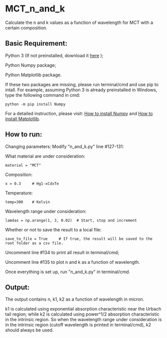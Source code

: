 # MCT_n_and_k
Calculate the n and k values as a function of wavelength for MCT with a certain composition. 

## Basic Requirement: 

Python 3 (If not preinstalled, download it [here](https://www.python.org/downloads/) ); 

Python Numpy package;

Python Matplotlib package. 

If these two packages are missing, please run terminal/cmd and use pip to intall. For example, assuming Python 3 is already preinstalled in Windows, type the following command in cmd: 

`python -m pip install Numpy`

For a detailed instruction, please visit: [How to install Numpy](https://numpy.org/install/) and [How to install Matplotlib](https://matplotlib.org/users/installing.html#installing). 


## How to run: 
Changing parameters: Modify "n_and_k.py" line #127-131: 

What material are under consideration: 

`material = "MCT"`

Composition:

`x = 0.3     # Hg1-xCdxTe`

Temperature: 

`temp=300    # Kelvin`

Wavelength range under consideration: 

`lamdas = np.arange(1, 3, 0.02)  # Start, stop and increment`

Whether or not to save the result to a local file: 

`save_to_file = True     # If true, the result will be saved to the root folder as a csv file. `

Uncomment line #134 to print all result in terminal/cmd; 

Uncomment line #135 to plot n and k as a function of wavelength. 

Once everything is set up, run "n_and_k.py" in terminal/cmd.   

## Output: 
The output contains n, k1, k2 as a function of wavelength in micron. 

k1 is calculated using exponential absorption characteristic near the Urbach tail region; while k2 is calculated using power^1/2 absorption characteristic in the intrinsic region. So when the wavelength range under consideration is in the intrinsic region (cutoff wavelength is printed in terminal/cmd), k2 should always be used. 
